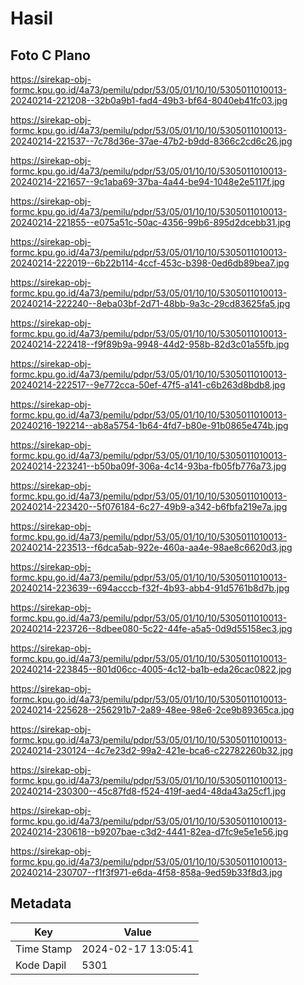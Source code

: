 # Hasil

## Foto C Plano

https://sirekap-obj-formc.kpu.go.id/4a73/pemilu/pdpr/53/05/01/10/10/5305011010013-20240214-221208--32b0a9b1-fad4-49b3-bf64-8040eb41fc03.jpg

https://sirekap-obj-formc.kpu.go.id/4a73/pemilu/pdpr/53/05/01/10/10/5305011010013-20240214-221537--7c78d36e-37ae-47b2-b9dd-8366c2cd6c26.jpg

https://sirekap-obj-formc.kpu.go.id/4a73/pemilu/pdpr/53/05/01/10/10/5305011010013-20240214-221657--9c1aba69-37ba-4a44-be94-1048e2e5117f.jpg

https://sirekap-obj-formc.kpu.go.id/4a73/pemilu/pdpr/53/05/01/10/10/5305011010013-20240214-221855--e075a51c-50ac-4356-99b6-895d2dcebb31.jpg

https://sirekap-obj-formc.kpu.go.id/4a73/pemilu/pdpr/53/05/01/10/10/5305011010013-20240214-222019--6b22b114-4ccf-453c-b398-0ed6db89bea7.jpg

https://sirekap-obj-formc.kpu.go.id/4a73/pemilu/pdpr/53/05/01/10/10/5305011010013-20240214-222240--8eba03bf-2d71-48bb-9a3c-29cd83625fa5.jpg

https://sirekap-obj-formc.kpu.go.id/4a73/pemilu/pdpr/53/05/01/10/10/5305011010013-20240214-222418--f9f89b9a-9948-44d2-958b-82d3c01a55fb.jpg

https://sirekap-obj-formc.kpu.go.id/4a73/pemilu/pdpr/53/05/01/10/10/5305011010013-20240214-222517--9e772cca-50ef-47f5-a141-c6b263d8bdb8.jpg

https://sirekap-obj-formc.kpu.go.id/4a73/pemilu/pdpr/53/05/01/10/10/5305011010013-20240216-192214--ab8a5754-1b64-4fd7-b80e-91b0865e474b.jpg

https://sirekap-obj-formc.kpu.go.id/4a73/pemilu/pdpr/53/05/01/10/10/5305011010013-20240214-223241--b50ba09f-306a-4c14-93ba-fb05fb776a73.jpg

https://sirekap-obj-formc.kpu.go.id/4a73/pemilu/pdpr/53/05/01/10/10/5305011010013-20240214-223420--5f076184-6c27-49b9-a342-b6fbfa219e7a.jpg

https://sirekap-obj-formc.kpu.go.id/4a73/pemilu/pdpr/53/05/01/10/10/5305011010013-20240214-223513--f6dca5ab-922e-460a-aa4e-98ae8c6620d3.jpg

https://sirekap-obj-formc.kpu.go.id/4a73/pemilu/pdpr/53/05/01/10/10/5305011010013-20240214-223639--694acccb-f32f-4b93-abb4-91d5761b8d7b.jpg

https://sirekap-obj-formc.kpu.go.id/4a73/pemilu/pdpr/53/05/01/10/10/5305011010013-20240214-223726--8dbee080-5c22-44fe-a5a5-0d9d55158ec3.jpg

https://sirekap-obj-formc.kpu.go.id/4a73/pemilu/pdpr/53/05/01/10/10/5305011010013-20240214-223845--801d06cc-4005-4c12-ba1b-eda26cac0822.jpg

https://sirekap-obj-formc.kpu.go.id/4a73/pemilu/pdpr/53/05/01/10/10/5305011010013-20240214-225628--256291b7-2a89-48ee-98e6-2ce9b89365ca.jpg

https://sirekap-obj-formc.kpu.go.id/4a73/pemilu/pdpr/53/05/01/10/10/5305011010013-20240214-230124--4c7e23d2-99a2-421e-bca6-c22782260b32.jpg

https://sirekap-obj-formc.kpu.go.id/4a73/pemilu/pdpr/53/05/01/10/10/5305011010013-20240214-230300--45c87fd8-f524-419f-aed4-48da43a25cf1.jpg

https://sirekap-obj-formc.kpu.go.id/4a73/pemilu/pdpr/53/05/01/10/10/5305011010013-20240214-230618--b9207bae-c3d2-4441-82ea-d7fc9e5e1e56.jpg

https://sirekap-obj-formc.kpu.go.id/4a73/pemilu/pdpr/53/05/01/10/10/5305011010013-20240214-230707--f1f3f971-e6da-4f58-858a-9ed59b33f8d3.jpg


## Metadata

| Key        | Value               |
| ---------- | ------------------- |
| Time Stamp | 2024-02-17 13:05:41 |
| Kode Dapil | 5301                |



